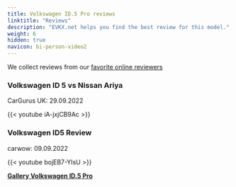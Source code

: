 ```yaml
---
title: Volkswagen ID.5 Pro reviews
linktitle: "Reviews"
description: "EVKX.net helps you find the best review for this model."
weight: 6
hidden: true
navicon: bi-person-video2
---
```

We collect reviews from our [favorite online reviewers](../../../../../guides/evreviewers/)

<div class="container text-center shadow p-2 pe-4 mb-5 bg-body-tertiary rounded border">
<h3>Volkswagen ID 5 vs Nissan Ariya</h3>
<p>CarGurus UK: 29.09.2022</p>

{{< youtube iA-jxjCB9Ac >}}

</div>
<div class="container text-center shadow p-2 pe-4 mb-5 bg-body-tertiary rounded border">
<h3>Volkswagen ID5 Review</h3>
<p>carwow: 09.09.2022</p>

{{< youtube bojEB7-YIsU >}}

</div>
<div class="mt-3 mb-3">
<a href="../gallery/" class="text-decoration-none text-black">
<strong><i class="bi-arrow-left"></i>Gallery  </strong>
</a>
<a href="../" class="text-decoration-none text-black float-end">
<strong>Volkswagen ID.5 Pro <i class="bi-arrow-right"></i></strong>
</a>
</div>
